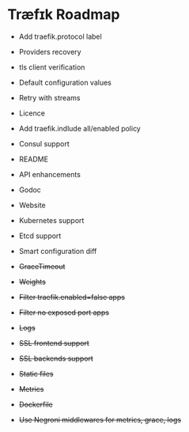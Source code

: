 # Træfɪk Roadmap

* Add traefik.protocol label
* Providers recovery
* tls client verification
* Default configuration values
* Retry with streams
* Licence
* Add traefik.indlude all/enabled policy
* Consul support
* README
* API enhancements
* Godoc
* Website


* Kubernetes support
* Etcd support
* Smart configuration diff


* ~~GraceTimeout~~
* ~~Weights~~
* ~~Filter traefik.enabled=false apps~~
* ~~Filter no exposed port apps~~
* ~~Logs~~
* ~~SSL frontend support~~
* ~~SSL backends support~~
* ~~Static files~~
* ~~Metrics~~
* ~~Dockerfile~~
* ~~Use Negroni middlewares for metrics, grace, logs~~
